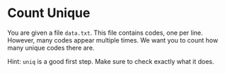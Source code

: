 # Count Unique

You are given a file `data.txt`.
This file contains codes, one per line.
However, many codes appear multiple times.
We want you to count how many unique codes there are.

Hint: `uniq` is a good first step.
Make sure to check exactly what it does.
